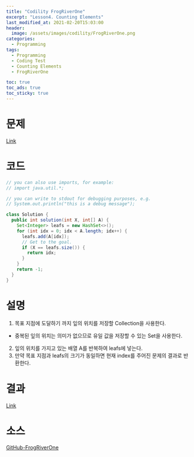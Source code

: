 ```yaml
---
title: "Codility FrogRiverOne"
excerpt: "Lesson4. Counting Elements"
last_modified_at: 2021-02-20T15:03:00
header:
  image: /assets/images/codility/FrogRiverOne.png
categories:
  - Programming
tags:
  - Programming
  - Coding Test
  - Counting Elements
  - FrogRiverOne

toc: true
toc_ads: true
toc_sticky: true
---
```

# 문제
[Link](https://app.codility.com/programmers/lessons/4-counting_elements/frog_river_one/)

# 코드
```java
// you can also use imports, for example:
// import java.util.*;

// you can write to stdout for debugging purposes, e.g.
// System.out.println("this is a debug message");

class Solution {
  public int solution(int X, int[] A) {
    Set<Integer> leafs = new HashSet<>();
    for (int idx = 0; idx < A.length; idx++) {
      leafs.add(A[idx]);
      // Get to the goal.
      if (X == leafs.size()) {
        return idx;
      }
    }
    return -1;
  }
}
```

# 설명
1. 목표 지점에 도달하기 까지 잎의 위치를 저장할 Collection을 사용한다.
- 중복된 잎의 위치는 의미가 없으므로 유일 값을 저장할 수 있는 Set을 사용한다.
2. 잎의 위치를 가지고 있는 배열 A를 반복하여 leafs에 넣는다.
3. 만약 목표 지점과 leafs의 크기가 동일하면 현재 index를 주어진 문제의 결과로 반환한다.

# 결과
[Link](https://app.codility.com/demo/results/trainingJ8UD3S-3CE/)

# 소스
[GitHub-FrogRiverOne](https://github.com/GracefulSoul/Sample/blob/master/src/main/java/gracefulsoul/codility/lesson04/FrogRiverOne.java)